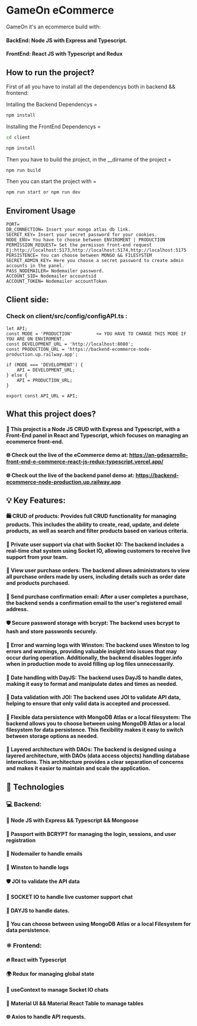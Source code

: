 # GameOn eCommerce

GameOn it's an ecommerce build with:

#### BackEnd: Node JS with Express and Typescript.
#### FrontEnd: React JS with Typescript and Redux

## How to run the project?

First of all you have to install all the dependencys both in backend && frontend:

Intalling the Backend Dependencys = 
```bash
npm install
```

Installing the FrontEnd Dependencys = 
```bash
cd client
```
```bash
npm install
```

Then you have to build the project, in the __dirname of the project = 

```bash
npm run build
```

Then you can start the project with = 

```bash
npm run start or npm run dev
```

## Enviroment Usage

```
PORT= 
DB_CONNECTION= Insert your mongo atlas db link.
SECRET_KEY= Insert your secret password for your cookies.
NODE_ENV= You have to choose between ENVIROMENT | PRODUCTION
PERMISSION_REQUEST= Set the permisson front-end request Ej:http://localhost:5173,http://localhost:5174,http://localhost:5175
PERSISTENCE= You can choose between MONGO && FILESYSTEM
SECRET_ADMIN_KEY= Here you choose a secret password to create admin accounts in the panel.
PASS_NODEMAILER= Nodemailer password.
ACCOUNT_SID= Nodemailer accountsid
ACCOUNT_TOKEN= Nodemailer accountToken
```

## Client side:

### Check on client/src/config/configAPI.ts :

```
let API;
const MODE = 'PRODUCTION'         <= YOU HAVE TO CHANGE THIS MODE IF YOU ARE ON ENVIROMENT.
const DEVELOPMENT_URL = 'http://localhost:8080';
const PRODUCTION_URL = 'https://backend-ecommerce-node-production.up.railway.app';

if (MODE === 'DEVELOPMENT') {
    API = DEVELOPMENT_URL;
} else {
    API = PRODUCTION_URL;
}

export const API_URL = API;
```

## What this project does?

#### 🚀 This project is a Node JS CRUD with Express and Typescript, with a Front-End panel in React and Typescript, which focuses on managing an ecommerce front-end.

####  🌐 Check out the live of the eCommerce demo at: https://an-gdesarrollo-front-end-e-commerce-react-js-redux-typescript.vercel.app/
####  🌐 Check out the live of the backend panel demo at: https://backend-ecommerce-node-production.up.railway.app

##  💡 Key Features:

#### 🛍️ CRUD of products: Provides full CRUD functionality for managing products. This includes the ability to create, read, update, and delete products, as well as search and filter products based on various criteria.
#### 💬 Private user support via chat with Socket IO: The backend includes a real-time chat system using Socket IO, allowing customers to receive live support from your team.
#### 📝 View user purchase orders: The backend allows administrators to view all purchase orders made by users, including details such as order date and products purchased.
#### 📧 Send purchase confirmation email: After a user completes a purchase, the backend sends a confirmation email to the user's registered email address.
#### 🛡️ Secure password storage with bcrypt: The backend uses bcrypt to hash and store passwords securely.
#### 📜 Error and warning logs with Winston: The backend uses Winston to log errors and warnings, providing valuable insight into issues that may occur during operation. Additionally, the backend disables logger.info when in production mode to avoid filling up log files unnecessarily.
#### 📅 Date handling with DayJS: The backend uses DayJS to handle dates, making it easy to format and manipulate dates and times as needed.
#### 🔐 Data validation with JOI: The backend uses JOI to validate API data, helping to ensure that only valid data is accepted and processed.
#### 💾 Flexible data persistence with MongoDB Atlas or a local filesystem: The backend allows you to choose between using MongoDB Atlas or a local filesystem for data persistence. This flexibility makes it easy to switch between storage options as needed.
#### 🧱 Layered architecture with DAOs: The backend is designed using a layered architecture, with DAOs (data access objects) handling database interactions. This architecture provides a clear separation of concerns and makes it easier to maintain and scale the application.

## 🚀 Technologies

### 💻 Backend:

#### 🌟 Node JS with Express && Typescript && Mongoose
#### 🔐 Passport with BCRYPT for managing the login, sessions, and user registration
#### 📧 Nodemailer to handle emails
#### 📜 Winston to handle logs
#### 🛡️ JOI to validate the API data
#### 💬 SOCKET IO to handle live customer support chat
#### 📅 DAYJS to handle dates.
#### 💾 You can choose between using MongoDB Atlas or a local Filesystem for data persistence.

### ⚛️ Frontend:

#### 🔥 React with Typescript
#### 🌍 Redux for managing global state
#### 💬 useContext to manage Socket IO chats
#### 💅 Material UI && Material React Table to manage tables
#### 🌐 Axios to handle API requests.
